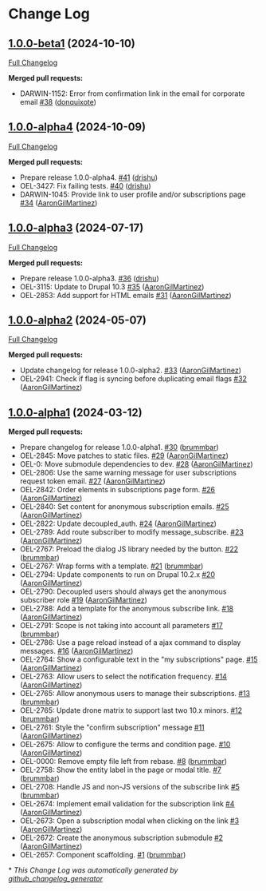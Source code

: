 # Change Log

## [1.0.0-beta1](https://github.com/openeuropa/oe_subscriptions/tree/1.0.0-beta1) (2024-10-10)
[Full Changelog](https://github.com/openeuropa/oe_subscriptions/compare/1.0.0-alpha4...1.0.0-beta1)

**Merged pull requests:**

- DARWIN-1152: Error from confirmation link in the email for corporate email [\#38](https://github.com/openeuropa/oe_subscriptions/pull/38) ([donquixote](https://github.com/donquixote))

## [1.0.0-alpha4](https://github.com/openeuropa/oe_subscriptions/tree/1.0.0-alpha4) (2024-10-09)
[Full Changelog](https://github.com/openeuropa/oe_subscriptions/compare/1.0.0-alpha3...1.0.0-alpha4)

**Merged pull requests:**

- Prepare release 1.0.0-alpha4. [\#41](https://github.com/openeuropa/oe_subscriptions/pull/41) ([drishu](https://github.com/drishu))
- OEL-3427: Fix failing tests. [\#40](https://github.com/openeuropa/oe_subscriptions/pull/40) ([drishu](https://github.com/drishu))
- DARWIN-1045: Provide link to user profile and/or subscriptions page [\#34](https://github.com/openeuropa/oe_subscriptions/pull/34) ([AaronGilMartinez](https://github.com/AaronGilMartinez))

## [1.0.0-alpha3](https://github.com/openeuropa/oe_subscriptions/tree/1.0.0-alpha3) (2024-07-17)
[Full Changelog](https://github.com/openeuropa/oe_subscriptions/compare/1.0.0-alpha2...1.0.0-alpha3)

**Merged pull requests:**

- Prepare release 1.0.0-alpha3. [\#36](https://github.com/openeuropa/oe_subscriptions/pull/36) ([drishu](https://github.com/drishu))
- OEL-3115: Update to Drupal 10.3 [\#35](https://github.com/openeuropa/oe_subscriptions/pull/35) ([AaronGilMartinez](https://github.com/AaronGilMartinez))
- OEL-2853: Add support for HTML emails [\#31](https://github.com/openeuropa/oe_subscriptions/pull/31) ([AaronGilMartinez](https://github.com/AaronGilMartinez))

## [1.0.0-alpha2](https://github.com/openeuropa/oe_subscriptions/tree/1.0.0-alpha2) (2024-05-07)
[Full Changelog](https://github.com/openeuropa/oe_subscriptions/compare/1.0.0-alpha1...1.0.0-alpha2)

**Merged pull requests:**

- Update changelog for release 1.0.0-alpha2. [\#33](https://github.com/openeuropa/oe_subscriptions/pull/33) ([AaronGilMartinez](https://github.com/AaronGilMartinez))
- OEL-2941: Check if flag is syncing before duplicating email flags [\#32](https://github.com/openeuropa/oe_subscriptions/pull/32) ([AaronGilMartinez](https://github.com/AaronGilMartinez))

## [1.0.0-alpha1](https://github.com/openeuropa/oe_subscriptions/tree/1.0.0-alpha1) (2024-03-12)
**Merged pull requests:**

- Prepare changelog for release 1.0.0-alpha1. [\#30](https://github.com/openeuropa/oe_subscriptions/pull/30) ([brummbar](https://github.com/brummbar))
- OEL-2845: Move patches to static files. [\#29](https://github.com/openeuropa/oe_subscriptions/pull/29) ([AaronGilMartinez](https://github.com/AaronGilMartinez))
- OEL-0: Move submodule dependencies to dev. [\#28](https://github.com/openeuropa/oe_subscriptions/pull/28) ([AaronGilMartinez](https://github.com/AaronGilMartinez))
- OEL-2806: Use the same warning message for user subscriptions request token email. [\#27](https://github.com/openeuropa/oe_subscriptions/pull/27) ([AaronGilMartinez](https://github.com/AaronGilMartinez))
- OEL-2842: Order elements in subscriptions page form. [\#26](https://github.com/openeuropa/oe_subscriptions/pull/26) ([AaronGilMartinez](https://github.com/AaronGilMartinez))
- OEL-2840: Set content for anonymous subscription emails. [\#25](https://github.com/openeuropa/oe_subscriptions/pull/25) ([AaronGilMartinez](https://github.com/AaronGilMartinez))
- OEL-2822: Update decoupled\_auth. [\#24](https://github.com/openeuropa/oe_subscriptions/pull/24) ([AaronGilMartinez](https://github.com/AaronGilMartinez))
- OEL-2789: Add route subscriber to modify message\_subscribe. [\#23](https://github.com/openeuropa/oe_subscriptions/pull/23) ([AaronGilMartinez](https://github.com/AaronGilMartinez))
- OEL-2767: Preload the dialog JS library needed by the button. [\#22](https://github.com/openeuropa/oe_subscriptions/pull/22) ([brummbar](https://github.com/brummbar))
- OEL-2767: Wrap forms with a template. [\#21](https://github.com/openeuropa/oe_subscriptions/pull/21) ([brummbar](https://github.com/brummbar))
- OEL-2794: Update components to run on Drupal 10.2.x [\#20](https://github.com/openeuropa/oe_subscriptions/pull/20) ([AaronGilMartinez](https://github.com/AaronGilMartinez))
- OEL-2790: Decoupled users should always get the anonymous subscriber role [\#19](https://github.com/openeuropa/oe_subscriptions/pull/19) ([AaronGilMartinez](https://github.com/AaronGilMartinez))
- OEL-2788: Add a template for the anonymous subscribe link. [\#18](https://github.com/openeuropa/oe_subscriptions/pull/18) ([AaronGilMartinez](https://github.com/AaronGilMartinez))
- OEL-2791: Scope is not taking into account all parameters [\#17](https://github.com/openeuropa/oe_subscriptions/pull/17) ([brummbar](https://github.com/brummbar))
- OEL-2786: Use a page reload instead of a ajax command to display messages. [\#16](https://github.com/openeuropa/oe_subscriptions/pull/16) ([AaronGilMartinez](https://github.com/AaronGilMartinez))
- OEL-2764: Show a configurable text in the "my subscriptions" page. [\#15](https://github.com/openeuropa/oe_subscriptions/pull/15) ([AaronGilMartinez](https://github.com/AaronGilMartinez))
- OEL-2763: Allow users to select the notification frequency. [\#14](https://github.com/openeuropa/oe_subscriptions/pull/14) ([AaronGilMartinez](https://github.com/AaronGilMartinez))
- OEL-2765: Allow anonymous users to manage their subscriptions. [\#13](https://github.com/openeuropa/oe_subscriptions/pull/13) ([brummbar](https://github.com/brummbar))
- OEL-2765: Update drone matrix to support last two 10.x minors. [\#12](https://github.com/openeuropa/oe_subscriptions/pull/12) ([brummbar](https://github.com/brummbar))
- OEL-2761: Style the "confirm subscription" message [\#11](https://github.com/openeuropa/oe_subscriptions/pull/11) ([AaronGilMartinez](https://github.com/AaronGilMartinez))
- OEL-2675: Allow to configure the terms and condition page. [\#10](https://github.com/openeuropa/oe_subscriptions/pull/10) ([AaronGilMartinez](https://github.com/AaronGilMartinez))
- OEL-0000: Remove empty file left from rebase. [\#8](https://github.com/openeuropa/oe_subscriptions/pull/8) ([brummbar](https://github.com/brummbar))
- OEL-2758: Show the entity label in the page or modal title. [\#7](https://github.com/openeuropa/oe_subscriptions/pull/7) ([brummbar](https://github.com/brummbar))
- OEL-2708: Handle JS and non-JS versions of the subscribe link [\#5](https://github.com/openeuropa/oe_subscriptions/pull/5) ([brummbar](https://github.com/brummbar))
- OEL-2674: Implement email validation for the subscription link [\#4](https://github.com/openeuropa/oe_subscriptions/pull/4) ([AaronGilMartinez](https://github.com/AaronGilMartinez))
- OEL-2673: Open a subscription modal when clicking on the link [\#3](https://github.com/openeuropa/oe_subscriptions/pull/3) ([AaronGilMartinez](https://github.com/AaronGilMartinez))
- OEL-2672: Create the anonymous subscription submodule [\#2](https://github.com/openeuropa/oe_subscriptions/pull/2) ([AaronGilMartinez](https://github.com/AaronGilMartinez))
- OEL-2657: Component scaffolding. [\#1](https://github.com/openeuropa/oe_subscriptions/pull/1) ([brummbar](https://github.com/brummbar))



\* *This Change Log was automatically generated by [github_changelog_generator](https://github.com/skywinder/Github-Changelog-Generator)*